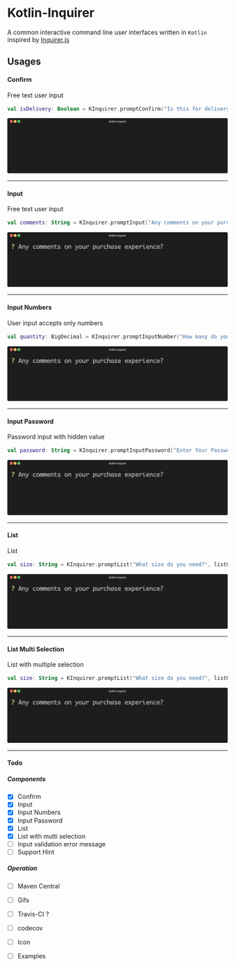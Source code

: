 # Kotlin-Inquirer

 A common interactive command line user interfaces written in `Kotlin` inspired by [Inquirer.js](https://github.com/SBoudrias/Inquirer.js "Inquirer.js")



## Usages

#### Confirm
Free text user input
```kotlin
val isDelivery: Boolean = KInquirer.promptConfirm("Is this for delivery?", default = false)
```
<p align="center"><img src="/assets/confirm-component.gif?raw=true"/></p>

------

#### Input
Free text user input
```kotlin
val comments: String = KInquirer.promptInput("Any comments on your purchase experience?")
```
<p align="center"><img src="/assets/input-component.gif?raw=true"/></p>

------

#### Input Numbers
User input accepts only numbers
```kotlin
val quantity: BigDecimal = KInquirer.promptInputNumber("How many do you need?")
```
<p align="center"><img src="/assets/input-component.gif?raw=true"/></p>

------

#### Input Password
Password input with hidden value
```kotlin
val password: String = KInquirer.promptInputPassword("Enter Your Password:", hint = "password")
```
<p align="center"><img src="/assets/input-component.gif?raw=true"/></p>

------

#### List
List
```kotlin
val size: String = KInquirer.promptList("What size do you need?", listOf("Large", "Medium", "Small"))
```
<p align="center"><img src="/assets/input-component.gif?raw=true"/></p>

------

#### List Multi Selection
List with multiple selection
```kotlin
val size: String = KInquirer.promptList("What size do you need?", listOf("Large", "Medium", "Small"))
```
<p align="center"><img src="/assets/input-component.gif?raw=true"/></p>

------

#### Todo
##### Components
- [x] Confirm
- [x] Input
- [x] Input Numbers
- [x] Input Password
- [x] List
- [x] List with multi selection
- [ ] Input validation error message
- [ ] Support Hint

##### Operation
- [ ] Maven Central
- [ ] Gifs
- [ ] Travis-CI ?
- [ ] codecov 
- [ ] Icon
- [ ] Examples


